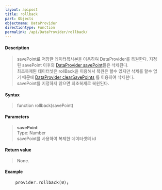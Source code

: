 ```yaml
---
layout: apipost
title: rollback
part: Objects
objectname: DataProvider
directiontype: Function
permalink: /api/DataProvider/rollback/
---
```



#### Description

> savePoint로 저장한 데이터복사본을 이용하여 DataProvider를 복원한다.
> 지정된 savePoint 이후의 [DataProvider savePoint](/api/DataProvider/savePoint)들은 삭제된다.  
> 최초복제된 데이터셋은 rollBack을 이용해서 복원은 할수 있지만 삭제를 할수 없기 때문에 [DataProvider clearSavePoints](/api/DataProvider/clearSavePoints) 를 이용하여 삭제한다.  
> savePoint를 지정하지 않으면 최초복제로 복원된다.

#### Syntax

> function rollback(savePoint)

#### Parameters

> **savePoint**  
> Type: Number  
> savePoint를 사용하여 복제한 데이터셋의 id  

#### Return value

> None.

#### Example

<pre class="prettyprint">
    provider.rollback(0);
</pre>

